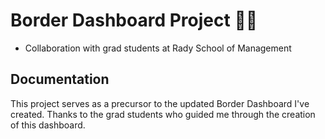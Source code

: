 
# Border Dashboard Project 🧑‍💻

- Collaboration with grad students at Rady School of Management




## Documentation

This project serves as a precursor to the updated Border Dashboard I've created. Thanks to the grad students who guided me through the creation of this dashboard.

